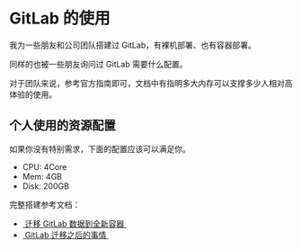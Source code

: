 # GitLab 的使用

我为一些朋友和公司团队搭建过 GitLab，有裸机部署、也有容器部署。

同样的也被一些朋友询问过 GitLab 需要什么配置。

对于团队来说，参考官方指南即可，文档中有指明多大内存可以支撑多少人相对高体验的使用。

## 个人使用的资源配置

如果你没有特别需求，下面的配置应该可以满足你。

- CPU: 4Core
- Mem: 4GB
- Disk: 200GB

完整搭建参考文档：

- [ 迁移 GitLab 数据到全新容器 ](https://soulteary.com/2018/09/27/migrate-your-gitlab.html)
- [ GitLab 迁移之后的事情 ](https://soulteary.com/2018/09/29/after-gitlab-migration.html)
